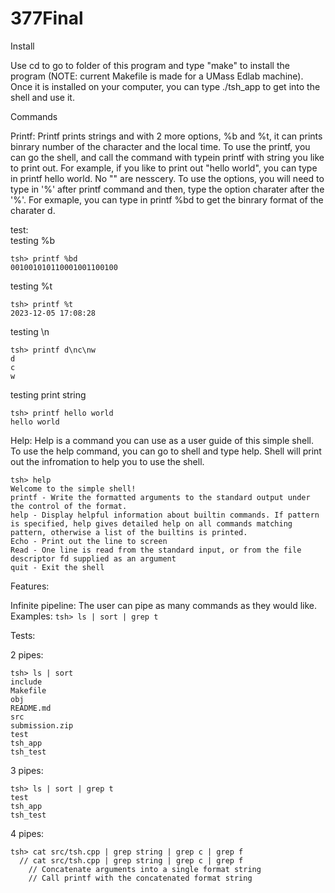 # 377Final

Install 

Use cd to go to folder of this program and type "make" to install the program (NOTE: current Makefile is made for a UMass Edlab machine). Once it is installed on your computer, you can type ./tsh_app to get into the shell and use it.

Commands

Printf: 
          Printf prints strings and with 2 more options, %b and %t, it can prints binrary number of the character and the local time. To use the printf, you can go the shell, and call the command with typein printf with                string you like to print out. 
          For example, if you like to print out "hello world", you can type in printf hello world. No "" are nesscery. 
          To use the options, you will need to type in '%' after printf command and then, type the option charater after the '%'. 
          For exmaple, you can type in printf %bd to get the binrary format of the charater d. 


test:   
testing %b
```
tsh> printf %bd
001001010110001001100100
```
testing %t
```
tsh> printf %t
2023-12-05 17:08:28
```
testing \n
```
tsh> printf d\nc\nw
d
c
w
```
testing print string
```
tsh> printf hello world
hello world
```
          
Help:
          Help is a command you can use as a user guide of this simple shell. 
          To use the help command,  you can go to shell and type help. Shell will print out the infromation to help you to use the shell.

```         
tsh> help
Welcome to the simple shell!
printf - Write the formatted arguments to the standard output under the control of the format. 
help - Display helpful information about builtin commands. If pattern is specified, help gives detailed help on all commands matching pattern, otherwise a list of the builtins is printed.
Echo - Print out the line to screen
Read - One line is read from the standard input, or from the file descriptor fd supplied as an argument
quit - Exit the shell
```
Features:

Infinite pipeline:
          The user can pipe as many commands as they would like. Examples: `tsh> ls | sort | grep t`

Tests:

2 pipes:
```
tsh> ls | sort
include
Makefile
obj
README.md
src
submission.zip
test
tsh_app
tsh_test
```

3 pipes:
```
tsh> ls | sort | grep t
test
tsh_app
tsh_test
```

4 pipes:
```
tsh> cat src/tsh.cpp | grep string | grep c | grep f
  // cat src/tsh.cpp | grep string | grep c | grep f
    // Concatenate arguments into a single format string
    // Call printf with the concatenated format string
```
